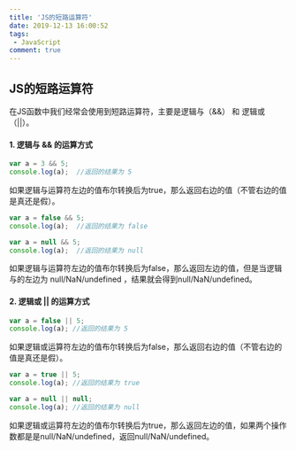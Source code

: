 ```yaml
---
title: 'JS的短路运算符'
date: 2019-12-13 16:00:52
tags:
 - JavaScript
comment: true 
---
```

## JS的短路运算符
在JS函数中我们经常会使用到短路运算符，主要是逻辑与（&&） 和 逻辑或（||）。

<!-- more -->

#### 1. 逻辑与 && 的运算方式

```javascript
var a = 3 && 5;
console.log(a);  //返回的结果为 5
```
如果逻辑与运算符左边的值布尔转换后为true，那么返回右边的值（不管右边的值是真还是假）。
```javascript
var a = false && 5;
console.log(a);  //返回的结果为 false

var a = null && 5;
console.log(a);  //返回的结果为 null
```
如果逻辑与运算符左边的值布尔转换后为false，那么返回左边的值，但是当逻辑与的左边为 null/NaN/undefined ，结果就会得到null/NaN/undefined。 
#### 2. 逻辑或 || 的运算方式
```javascript
var a = false || 5;
console.log(a); //返回的结果为 5
```
如果逻辑或运算符左边的值布尔转换后为false，那么返回右边的值（不管右边的值是真还是假）。
```javascript
var a = true || 5;
console.log(a); //返回的结果为 true

var a = null || null;
console.log(a); //返回的结果为 null
```
如果逻辑或运算符左边的值布尔转换后为true，那么返回左边的值，如果两个操作数都是是null/NaN/undefined，返回null/NaN/undefined。
